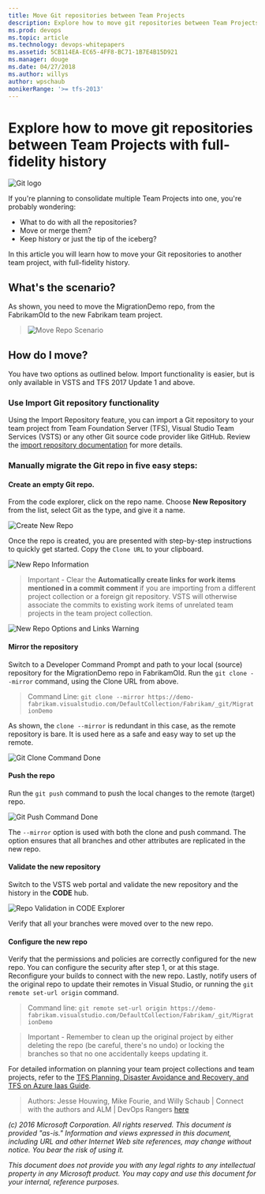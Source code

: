 ```yaml
---
title: Move Git repositories between Team Projects
description: Explore how to move git repositories between Team Projects with full-fidelity histiory
ms.prod: devops
ms.topic: article
ms.technology: devops-whitepapers
ms.assetid: 5CB114EA-EC65-4FF8-BC71-1B7E4B15D921
ms.manager: douge
ms.date: 04/27/2018
ms.author: willys
author: wpschaub
monikerRange: '>= tfs-2013'
---
```


# Explore how to move git repositories between Team Projects with full-fidelity history

![Git logo](./_img/move-git-repos-between-team-projects/git.png)

If you're planning to consolidate multiple Team Projects into one, you're probably wondering:
* What to do with all the repositories? 
* Move or merge them? 
* Keep history or just the tip of the iceberg?

In this article you will learn how to move your Git repositories to another team project, with full-fidelity history. 

## What's the scenario?

As shown, you need to move the MigrationDemo repo, from the FabrikamOld to the new Fabrikam team project.

> ![Move Repo Scenario](./_img/move-git-repos-between-team-projects/MoveRepo-Visual.png)

## How do I move?

You have two options as outlined below. Import functionality is easier, but is only available in VSTS and TFS 2017 Update 1 and above.  

### Use Import Git repository functionality
Using the Import Repository feature, you can import a Git repository to your team project from Team Foundation Server (TFS), Visual Studio Team Services (VSTS) or any other Git source code provider like GitHub. Review the [import repository documentation](../git/import-git-repository.md) for more details.

### Manually migrate the Git repo in five easy steps:

#### Create an empty Git repo. 

From the code explorer, click on the repo name.  Choose **New Repository** from the list, select Git as the type, and give it a name.

![Create New Repo](./_img/move-git-repos-between-team-projects/MoveRepo-NewRepo.png)
 
Once the repo is created, you are presented with step-by-step instructions to quickly get started. Copy the `Clone URL` to your clipboard.

![New Repo Information](./_img/move-git-repos-between-team-projects/MoveRepo-NewRepoInfo.png)

> Important - Clear the **Automatically create links for work items mentioned in a commit comment** if you are importing from a different project collection or a foreign git repository. VSTS will otherwise associate the commits to existing work items of unrelated team projects in the team project collection.

![New Repo Options and Links Warning](./_img/move-git-repos-between-team-projects/MoveRepo-Warning.png)

#### Mirror the repository

Switch to a Developer Command Prompt and path to your local (source) repository for the MigrationDemo repo in FabrikamOld. Run the `git clone --mirror` command, using the Clone URL from above.

> Command Line: `git clone --mirror https://demo-fabrikam.visualstudio.com/DefaultCollection/Fabrikam/_git/MigrationDemo`

As shown, the `clone --mirror` is redundant in this case, as the remote repository is bare. It is used here as a safe and easy way to set up the remote.

![Git Clone Command Done](./_img/move-git-repos-between-team-projects/MoveRepo-Mirror-Done.png)

#### Push the repo 

Run the `git push` command to push the local changes to the remote (target) repo.

![Git Push Command Done](./_img/move-git-repos-between-team-projects/MoveRepo-Push-Done.png)

The `--mirror` option is used with both the clone and push command. The option ensures that all branches and other attributes are replicated in the new repo.

#### Validate the new repository

 Switch to the VSTS web portal and validate the new repository and the history in the **CODE** hub.

![Repo Validation in CODE Explorer](./_img/move-git-repos-between-team-projects/MoveRepo-Validate.png)

Verify that all your branches were moved over to the new repo.

#### Configure the new repo

 Verify that the permissions and policies are correctly configured for the new repo. You can configure the security after step 1, or at this stage. Reconfigure your builds to connect with the new repo. Lastly, notify users of the original repo to update their remotes in Visual Studio, or running the `git remote set-url origin` command.

> Command line: `git remote set-url origin https://demo-fabrikam.visualstudio.com/DefaultCollection/Fabrikam/_git/MigrationDemo`

> Important - Remember to clean up the original project by either deleting the repo (be careful, there's no undo) or locking the branches so that no one accidentally keeps updating it.

For detailed information on planning your team project collections and team projects, refer to the [TFS Planning, Disaster Avoidance and Recovery, and TFS on Azure Iaas Guide](https://aka.ms/vsarsolutions).

> Authors: Jesse Houwing, Mike Fourie, and Willy Schaub | Connect with the authors and ALM | DevOps Rangers [here](https://github.com/ALM-Rangers/Guidance/blob/master/README.md) 

*(c) 2016 Microsoft Corporation. All rights reserved. This document is
provided "as-is." Information and views expressed in this document,
including URL and other Internet Web site references, may change without
notice. You bear the risk of using it.*

*This document does not provide you with any legal rights to any
intellectual property in any Microsoft product. You may copy and use
this document for your internal, reference purposes.*
